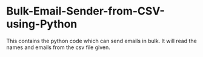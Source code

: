 # Bulk-Email-Sender-from-CSV-using-Python
This contains the python code which can send emails in bulk. It will read the names and emails from the csv file given.
